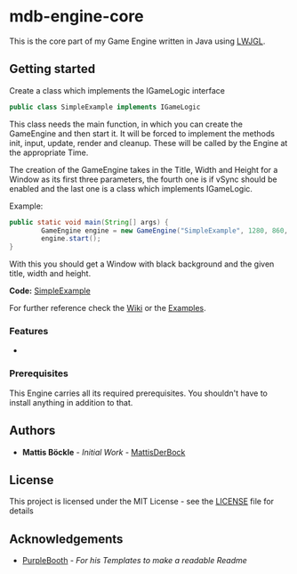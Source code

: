 # mdb-engine-core

This is the core part of my Game Engine written in Java using [LWJGL](https://www.lwjgl.org/).

## Getting started

Create a class which implements the IGameLogic interface
```java
public class SimpleExample implements IGameLogic
```

This class needs the main function, in which you can create the GameEngine and then start it.
It will be forced to implement the methods init, input, update, render and cleanup. These will be called by the Engine at the appropriate Time.

The creation of the GameEngine takes in the Title, Width and Height for a Window as its first three parameters, the fourth one is if vSync should be enabled and the last one is a class which implements IGameLogic.

Example:
```java
public static void main(String[] args) {
		GameEngine engine = new GameEngine("SimpleExample", 1280, 860, true, new SimpleExample());
		engine.start();
}
```

With this you should get a Window with black background and the given title, width and height.

**Code:** [SimpleExample](https://github.com/MattisDerBock/mdb-engine-core/blob/master/example/examples/SimpleExample.java)

For further reference check the [Wiki](https://github.com/MattisDerBock/mdb-engine-core/wiki) or the [Examples](https://github.com/MattisDerBock/mdb-engine-core/tree/master/example/examples).



### Features

* 

### Prerequisites

This Engine carries all its required prerequisites. You shouldn't have to install anything in addition to that.

## Authors
* **Mattis Böckle** - *Initial Work* - [MattisDerBock](https://github.com/MattisDerBock)

## License

This project is licensed under the MIT License - see the [LICENSE](LICENSE) file for details

## Acknowledgements

* [PurpleBooth](https://github.com/PurpleBooth) - *For his Templates to make a readable Readme*
